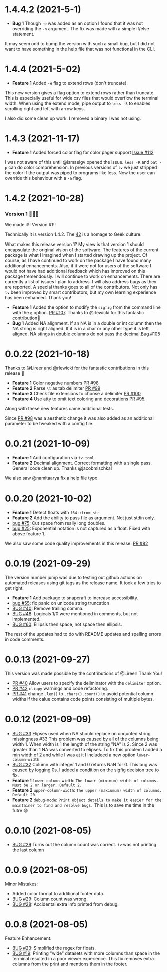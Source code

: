 1.4.4.2 (2021-5-1)
==================

* **Bug 1**  Though `-e` was added as an option I found that it was not overriding the `-n` argument. The fix was made with a simple if/else statement. 

It may seem odd to bump the version with such a small bug, but I did not want to have something in the help file that was not functional in
the CLI. 

1.4.4 (2021-5-02)
==================

* **Feature 1**  Added `-e` flag to extend rows (don't truncate).

This new version gives a flag option to extend rows rather than truncate. This is especially useful for wide csv files that would overflow the terminal width. When using the extend mode, pipe output to `less -S` to enables scrolling right and left with arrow keys.

I also did some clean up work. I removed a binary I was not using.

1.4.3 (2021-11-17)
==================

* **Feature 1**  Added forced color flag for color pager support [Issue #112](https://github.com/alexhallam/tv/issues/112)

I was not aware of this until @ismaelgv opened the issue. `less -R` and `bat -p` can do color comprehension. In previous versions of `tv` we just stripped the color if the output was piped to programs like less. Now the user can override this behaviour with a `-a` flag.


1.4.2 (2021-10-28)
==================

### Version 1 🎉🥳🎉

We made it!! Version #1!!

Technically it is version 1.4.2. The [42](https://hitchhikers.fandom.com/wiki/42) is a homage to Geek culture.

What makes this release version 1? My view is that version 1 should encapsulate the original vision of the software. The features of the current package is what I imagined when I started drawing up the project. Of course, as I have continued to work on the package I have found many additional enhancements. Also, if it were not for users of the software I would not have had additional feedback which has improved on this package tremendously. I will continue to work on enhancements. There are currently a list of issues I plan to address. I will also address bugs as they are reported. A special thanks goes to all of the contributors. Not only has `tv` been improved by smart contributors, but my own learning experience has been enhanced. Thank you!

* **Feature 1** Added the option to modify the `sigfig` from the command line with the `g` option. [PR #107](https://github.com/alexhallam/tv/pull/107). Thanks to @rlewicki for this fantastic contribution🎉
* **Bug 1** Added NA alignment. If an NA is in a double or int column then the NA string is right aligned. If it is in a char or any other type it is left aligned. NA stings in double columns do not pass the decimal.[Bug #105](https://github.com/alexhallam/tv/issues/105)


0.0.22 (2021-10-18)
==================

Thanks to @Lireer and @rlewicki for the fantastic contributions in this release 🎉

* **Feature 1** Color negative numbers [PR #98](https://github.com/alexhallam/tv/pull/98)
* **Feature 2** Parse `\t` as tab delimiter [PR #99](https://github.com/alexhallam/tv/pull/99)
* **Feature 3** Check file extensions to choose a delimiter [PR #100](https://github.com/alexhallam/tv/pull/100)
* **Feature 4** Use atty to omit text coloring and decorations  [PR #95](https://github.com/alexhallam/tv/pull/95). 

Along with these new features came additional tests. 

Since [PR #98](https://github.com/alexhallam/tv/pull/98) was a aesthetic change it was also added as an additional parameter to be tweaked with a config file.

0.0.21 (2021-10-09)
==================

* **Feature 1** Add configuration via `tv.toml`
* **Feature 2** Decimal alignment. Correct formatting with a single pass. General code clean up. Thanks @jacobmischka!

We also saw @namitaarya fix a help file typo.

0.0.20 (2021-10-02)
==================

* **Feature 1** Detect floats with `f64::from_str`
* **Feature 2** Add the ability to pass file as argument. Not just stdin only.
* [bug #75](https://github.com/alexhallam/tv/issues/75):
Cut space from really long doubles.
* [bug #25](https://github.com/alexhallam/tv/issues/25):
Exponential notation is not captured as a float. Fixed with above feature 1.

We also saw some code quality improvements in this release. [PR #82](https://github.com/alexhallam/tv/pull/82)


0.0.19 (2021-09-29)
==================

The version number jump was due to testing out github actions on automated releases using git tags as the release name. It took a few tries to get right.

* **Feature 1** Add package to snapcraft to increase accessibility.
* [bug #55](https://github.com/alexhallam/tv/issues/55):
fix panic on unicode string truncation
* [BUG #40](https://github.com/alexhallam/tv/issues/30):
Remove trailing comma.
* [BUG #48](https://github.com/alexhallam/tv/issues/48):
Logicals 1/0 were mentioned in comments, but not implemented.
* [BUG #60](https://github.com/alexhallam/tv/issues/60):
Ellipsis then space, not space then ellipsis.

The rest of the updates had to do with README updates and spelling errors in code comments.

0.0.13 (2021-09-27)
==================
This version was made possible by the contributions of @Lireer! Thank You!

* [PR #40](https://github.com/alexhallam/tv/pull/40) Allow users to specify the deliminator with the `delimiter` option.
* [PR #42](https://github.com/alexhallam/tv/pull/42) `clippy` warnings and code refactoring. 
* [PR #41](https://github.com/alexhallam/tv/pull/41) change `.len()` to `.chars().count()` to avoid potential column widths if the calue contains code points consisting of multiple bytes.

0.0.12 (2021-09-09)
==================
* [BUG #33](https://github.com/alexhallam/tv/issues/33) Elipses used when NA should replace on unquoted string missingness #33
This problem was caused by all of the columns being width 1. When width is 1 the length of the string "NA" is 2. Since 2 was greater
than 1 NA was converted to elipses. To fix this problem I added a min width of 2 and while I was at it I includeed a new option `lower-column-width`
* [BUG #32](https://github.com/alexhallam/tv/issues/32) Column with integer 1 and 0 returns NaN for 0.
This bug was caused by logging 0s. I added a condition on the sigfig decision tree to fix.
* **Feature 1** `lower-column-width`: `The lower (minimum) width of columns. Must be 2 or larger. Default 2. `
* **Feature 2** `upper-column-width`: `The upper (maxiumum) width of columns. Default 20.`
* **Feature 2** `debug-mode`: `Print object details to make it easier for the maintainer to find and resolve bugs.` This is to save me time in the futre :smile:

0.0.10 (2021-08-05)
==================
* [BUG #29](https://github.com/alexhallam/tv/issues/29) Turns out the column count was correct. `tv` was not printing the last column

0.0.9 (2021-08-05)
==================
Minor Mistakes:

* Added color format to additional footer data.
* [BUG #29](https://github.com/alexhallam/tv/issues/29):
Column count was wrong.
* [BUG #28](https://github.com/alexhallam/tv/issues/28):
Accidental extra info printed from debug.

0.0.8 (2021-08-05)
==================
Feature Enhancement:

* [BUG #23](https://github.com/alexhallam/tv/issues/23):
Simplified the regex for floats.
* [BUG #19](https://github.com/alexhallam/tv/issues/19):
Printing "wide" datasets with more columns than space in the terminal resulted in a poor viewer experience. This fix removes extra columns from the print and mentions them in the footer.
